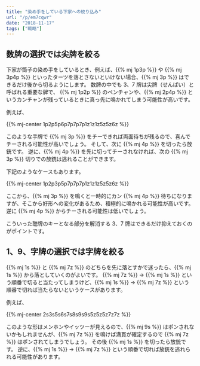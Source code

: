 ```yaml
---
title: "染め手をしている下家への絞り込み"
url: "/p/em7cqwr"
date: "2018-11-17"
tags: ["戦略"]
---
```


数牌の選択では尖牌を絞る
----

下家が筒子の染め手をしているとき、例えば、{{% mj 1p3p %}} や {{% mj 3p4p %}} といったターツを落とさないといけない場合、{{% mj 3p %}} はできるだけ後から切るようにします。
数牌の中でも 3、7 牌は尖牌（せんぱい）と呼ばれる重要な牌で、
{{% mj 1p2p %}} のペンチャンや、{{% mj 2p4p %}} というカンチャンが残っているときに真っ先に鳴かれてしまう可能性が高いです。

例えば、

{{% mj-center 1p2p5p6p7p7p7p1z1z1z5z5z6z %}}

このような手牌で {{% mj 3p %}} をチーできれば両面待ちが残るので、喜んでチーされる可能性が高いでしょう。
そして、次に {{% mj 4p %}} を切ったら放銃です。
逆に、{{% mj 4p %}} を先に切ってチーされなければ、次の {{% mj 3p %}} 切りでの放銃は逃れることができます。

下記のようなケースもあります。

{{% mj-center 1p2p3p5p7p7p7p1z1z1z5z5z6z %}}

ここから、{{% mj 3p %}} を鳴くと一時的にカン {{% mj 4p %}} 待ちになりますが、そこから好形への変化があるため、積極的に鳴かれる可能性が高いです。
逆に {{% mj 4p %}} からチーされる可能性は低いでしょう。

こういった聴牌のキーとなる部分を解消する 3、7 牌はできるだけ抑えておくのがポイントです。


1、9、字牌の選択では字牌を絞る
----

{{% mj 1s %}} と {{% mj 7z %}} のどちらを先に落とすかで迷ったら、{{% mj 1s %}} から落としていくのがよいです。
{{% mj 7z %}} → {{% mj 1s %}} という順番で切ると当たってしまうけど、{{% mj 1s %}} → {{% mj 7z %}} という順番で切れば当たらないというケースがあります。

例えば、

{{% mj-center 2s3s5s6s7s8s9s9s5z5z5z7z7z %}}

このような形はメンホンやイッツーが見えるので、{{% mj 9s %}} はポンされないかもしれませんが、{{% mj 7z %}} を鳴けば満貫が確定するので {{% mj 7z %}} はポンされてしまうでしょう。
その後 {{% mj 1s %}} を切ったら放銃です。
逆に、{{% mj 1s %}} → {{% mj 7z %}} という順番で切れば放銃を逃れられる可能性があります。

